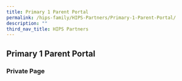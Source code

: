 ```yaml
---
title: Primary 1 Parent Portal
permalink: /hips-family/HIPS-Partners/Primary-1-Parent-Portal/
description: ""
third_nav_title: HIPS Partners
---
```

## Primary 1 Parent Portal

### Private Page